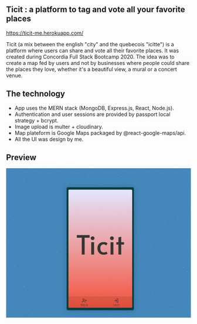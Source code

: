## Ticit : a platform to tag and vote all your favorite places

<a href='https://ticit-me.herokuapp.com/'>https://ticit-me.herokuapp.com/</a>

Ticit (a mix between the english "city" and the quebecois "icitte") is a platform where users can share and vote all their favorite places. It was created during Concordia Full Stack Bootcamp 2020. The idea was to create a map fed by users and not by businesses where people could share the places they love, whether it's a beautiful view, a mural or a concert venue.

## The technology

<ul>
<li>App uses the MERN stack (MongoDB, Express.js, React, Node.js). </li>
<li>Authentication and user sessions are provided by passport local strategy + bcrypt. </li>
<li>Image upload is multer + cloudinary. </li>
<li>Map plateform is Google Maps packaged by @react-google-maps/api. </li>
<li>All the UI was design by me. </li>
</ul>

## Preview

<img src ='./public/assets/Ticit.gif' alt='Ticit gif preview'/>

